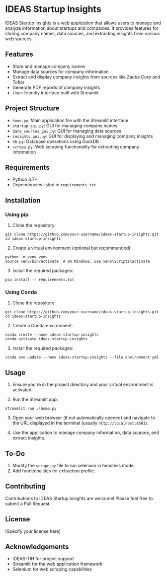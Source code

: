 # IDEAS Startup Insights

IDEAS Startup Insights is a web application that allows users to manage and analyze information about startups and companies. It provides features for storing company names, data sources, and extracting insights from various web sources.

## Features

- Store and manage company names
- Manage data sources for company information
- Extract and display company insights from sources like Zauba Corp and Tofler
- Generate PDF reports of company insights
- User-friendly interface built with Streamlit

## Project Structure

- `home.py`: Main application file with the Streamlit interface
- `startup_gui.py`: GUI for managing company names
- `data_sources_gui.py`: GUI for managing data sources
- `insights_gui.py`: GUI for displaying and managing company insights
- `db.py`: Database operations using DuckDB
- `scrape.py`: Web scraping functionality for extracting company information

## Requirements

- Python 3.7+
- Dependencies listed in `requirements.txt`

## Installation

### Using pip

1. Clone the repository:
```
git clone https://github.com/your-username/ideas-startup-insights.git
cd ideas-startup-insights
```
2. Create a virtual environment (optional but recommended):
```
python -m venv venv
source venv/bin/activate  # On Windows, use venv\Scripts\activate
```
3. Install the required packages:
```
pip install -r requirements.txt
```

### Using Conda

1. Clone the repository:
```
git clone https://github.com/your-username/ideas-startup-insights.git
cd ideas-startup-insights
```
2. Create a Conda environment:
```
conda create --name ideas-startup-insights
conda activate ideas-startup-insights
```
3. Install the required packages:
```
conda env update --name ideas-startup-insights --file environment.yml
```
## Usage

1. Ensure you're in the project directory and your virtual environment is activated.

2. Run the Streamlit app:
```
streamlit run .\home.py
```
3. Open your web browser (if not automatically opened) and navigate to the URL displayed in the terminal (usually `http://localhost:8501`).

4. Use the application to manage company information, data sources, and extract insights.

## To-Do

1. Modify the `scrape.py` file to run selenium in headless mode.
2. Add functionalities for extraction profile.

## Contributing

Contributions to IDEAS Startup Insights are welcome! Please feel free to submit a Pull Request.

## License

[Specify your license here]

## Acknowledgements

- IDEAS-TIH for project support
- Streamlit for the web application framework
- Selenium for web scraping capabilities